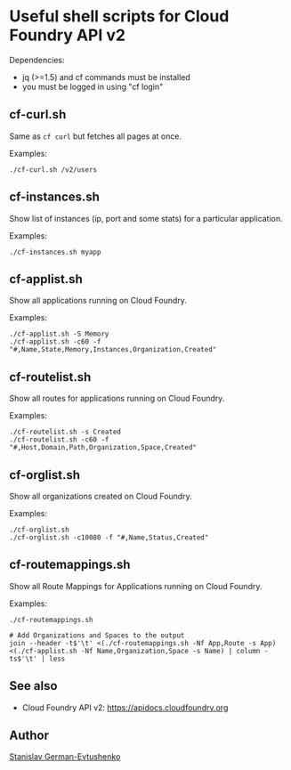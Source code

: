 # Useful shell scripts for Cloud Foundry API v2

Dependencies:
- jq (>=1.5) and cf commands must be installed
- you must be logged in using "cf login"


## cf-curl.sh
Same as `cf curl` but fetches all pages at once.

Examples:
```
./cf-curl.sh /v2/users
```


## cf-instances.sh
Show list of instances (ip, port and some stats) for a particular application.

Examples:
```
./cf-instances.sh myapp
```


## cf-applist.sh
Show all applications running on Cloud Foundry.

Examples:
```
./cf-applist.sh -S Memory
./cf-applist.sh -c60 -f "#,Name,State,Memory,Instances,Organization,Created"
```


## cf-routelist.sh
Show all routes for applications running on Cloud Foundry.

Examples:
```
./cf-routelist.sh -s Created
./cf-routelist.sh -c60 -f "#,Host,Domain,Path,Organization,Space,Created"
```


## cf-orglist.sh
Show all organizations created on Cloud Foundry.

Examples:
```
./cf-orglist.sh
./cf-orglist.sh -c10080 -f "#,Name,Status,Created"
```


## cf-routemappings.sh
Show all Route Mappings for Applications running on Cloud Foundry.

Examples:
```
./cf-routemappings.sh

# Add Organizations and Spaces to the output
join --header -t$'\t' <(./cf-routemappings.sh -Nf App,Route -s App) <(./cf-applist.sh -Nf Name,Organization,Space -s Name) | column -ts$'\t' | less
```

## See also
- Cloud Foundry API v2: https://apidocs.cloudfoundry.org


## Author
[Stanislav German-Evtushenko](https://github.com/giner)
